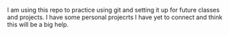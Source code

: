 I am using this repo to practice using git and setting it up for future classes and projects. I have some personal projecrts I have yet to connect and think this will be a big help.